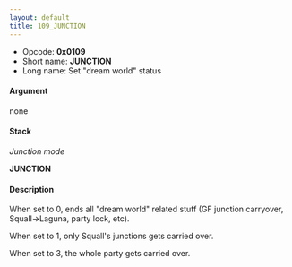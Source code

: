 ```yaml
---
layout: default
title: 109_JUNCTION
---
```


-   Opcode: **0x0109**
-   Short name: **JUNCTION**
-   Long name: Set "dream world" status

#### Argument

none

#### Stack

  
*Junction mode*

**JUNCTION**

#### Description

  
When set to 0, ends all "dream world" related stuff (GF junction carryover, Squall-&gt;Laguna, party lock, etc).

When set to 1, only Squall's junctions gets carried over.

When set to 3, the whole party gets carried over.
